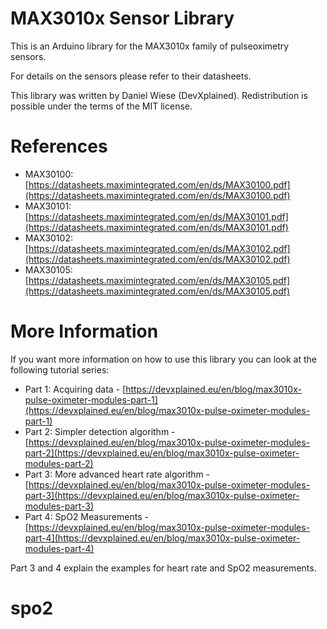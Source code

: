# MAX3010x Sensor Library
This is an Arduino library for the MAX3010x family of pulseoximetry sensors.

For details on the sensors please refer to their datasheets.

This library was written by Daniel Wiese (DevXplained).
Redistribution is possible under the terms of the MIT license.

# References
* MAX30100: [https://datasheets.maximintegrated.com/en/ds/MAX30100.pdf](https://datasheets.maximintegrated.com/en/ds/MAX30100.pdf)
* MAX30101: [https://datasheets.maximintegrated.com/en/ds/MAX30101.pdf](https://datasheets.maximintegrated.com/en/ds/MAX30101.pdf)
* MAX30102: [https://datasheets.maximintegrated.com/en/ds/MAX30102.pdf](https://datasheets.maximintegrated.com/en/ds/MAX30102.pdf)
* MAX30105: [https://datasheets.maximintegrated.com/en/ds/MAX30105.pdf](https://datasheets.maximintegrated.com/en/ds/MAX30105.pdf)

# More Information
If you want more information on how to use this library you can look at the following tutorial series:
- Part 1: Acquiring data - [https://devxplained.eu/en/blog/max3010x-pulse-oximeter-modules-part-1](https://devxplained.eu/en/blog/max3010x-pulse-oximeter-modules-part-1)
- Part 2: Simpler detection algorithm - [https://devxplained.eu/en/blog/max3010x-pulse-oximeter-modules-part-2](https://devxplained.eu/en/blog/max3010x-pulse-oximeter-modules-part-2)
- Part 3: More advanced heart rate algorithm - [https://devxplained.eu/en/blog/max3010x-pulse-oximeter-modules-part-3](https://devxplained.eu/en/blog/max3010x-pulse-oximeter-modules-part-3)
- Part 4: SpO2 Measurements - [https://devxplained.eu/en/blog/max3010x-pulse-oximeter-modules-part-4](https://devxplained.eu/en/blog/max3010x-pulse-oximeter-modules-part-4)

Part 3 and 4 explain the examples for heart rate and SpO2 measurements.
# spo2
